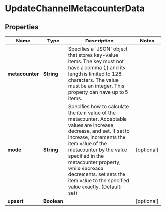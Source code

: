 

# UpdateChannelMetacounterData


## Properties

| Name | Type | Description | Notes |
|------------ | ------------- | ------------- | -------------|
|**metacounter** | **String** | Specifies a &#x60;JSON&#x60; object that stores key-value items. The key must not have a comma (,) and its length is limited to 128 characters. The value must be an integer. This property can have up to 5 items. |  |
|**mode** | **String** | Specifies how to calculate the item value of the metacounter. Acceptable values are increase, decrease, and set. If set to increase, increments the item value of the metacounter by the value specified in the metacounter property, while decrease decrements. set sets the item value to the specified value exactly. (Default: set) |  [optional] |
|**upsert** | **Boolean** |  |  [optional] |




